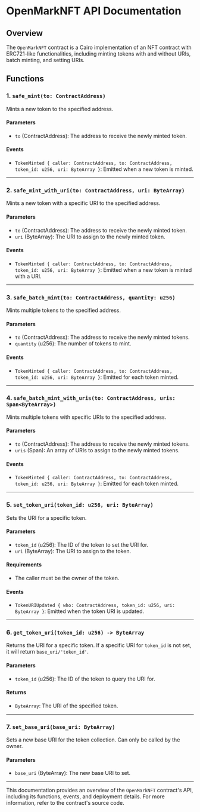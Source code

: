 # OpenMarkNFT API Documentation

## Overview

The `OpenMarkNFT` contract is a Cairo implementation of an NFT contract with ERC721-like functionalities, including minting tokens with and without URIs, batch minting, and setting URIs.

## Functions

### 1. `safe_mint(to: ContractAddress)`

Mints a new token to the specified address.

#### Parameters
- `to` (ContractAddress): The address to receive the newly minted token.

#### Events
- `TokenMinted { caller: ContractAddress, to: ContractAddress, token_id: u256, uri: ByteArray }`: Emitted when a new token is minted.


---

### 2. `safe_mint_with_uri(to: ContractAddress, uri: ByteArray)`

Mints a new token with a specific URI to the specified address.

#### Parameters
- `to` (ContractAddress): The address to receive the newly minted token.
- `uri` (ByteArray): The URI to assign to the newly minted token.

#### Events
- `TokenMinted { caller: ContractAddress, to: ContractAddress, token_id: u256, uri: ByteArray }`: Emitted when a new token is minted with a URI.

---

### 3. `safe_batch_mint(to: ContractAddress, quantity: u256)`

Mints multiple tokens to the specified address.

#### Parameters
- `to` (ContractAddress): The address to receive the newly minted tokens.
- `quantity` (u256): The number of tokens to mint.

#### Events
- `TokenMinted { caller: ContractAddress, to: ContractAddress, token_id: u256, uri: ByteArray }`: Emitted for each token minted.

---

### 4. `safe_batch_mint_with_uris(to: ContractAddress, uris: Span<ByteArray>)`

Mints multiple tokens with specific URIs to the specified address.

#### Parameters
- `to` (ContractAddress): The address to receive the newly minted tokens.
- `uris` (Span<ByteArray>): An array of URIs to assign to the newly minted tokens.

#### Events
- `TokenMinted { caller: ContractAddress, to: ContractAddress, token_id: u256, uri: ByteArray }`: Emitted for each token minted.

---

### 5. `set_token_uri(token_id: u256, uri: ByteArray)`

Sets the URI for a specific token.

#### Parameters
- `token_id` (u256): The ID of the token to set the URI for.
- `uri` (ByteArray): The URI to assign to the token.

#### Requirements
- The caller must be the owner of the token.

#### Events
- `TokenURIUpdated { who: ContractAddress, token_id: u256, uri: ByteArray }`: Emitted when the token URI is updated.

---

### 6. `get_token_uri(token_id: u256) -> ByteArray`

Returns the URI for a specific token. If a specific URI for `token_id` is not set, it will return `base_uri/'token_id'`.

#### Parameters
- `token_id` (u256): The ID of the token to query the URI for.

#### Returns
- `ByteArray`: The URI of the specified token.

---

### 7. `set_base_uri(base_uri: ByteArray)`

Sets a new base URI for the token collection. Can only be called by the owner.

#### Parameters
- `base_uri` (ByteArray): The new base URI to set.

---

This documentation provides an overview of the `OpenMarkNFT` contract's API, including its functions, events, and deployment details. For more information, refer to the contract's source code.